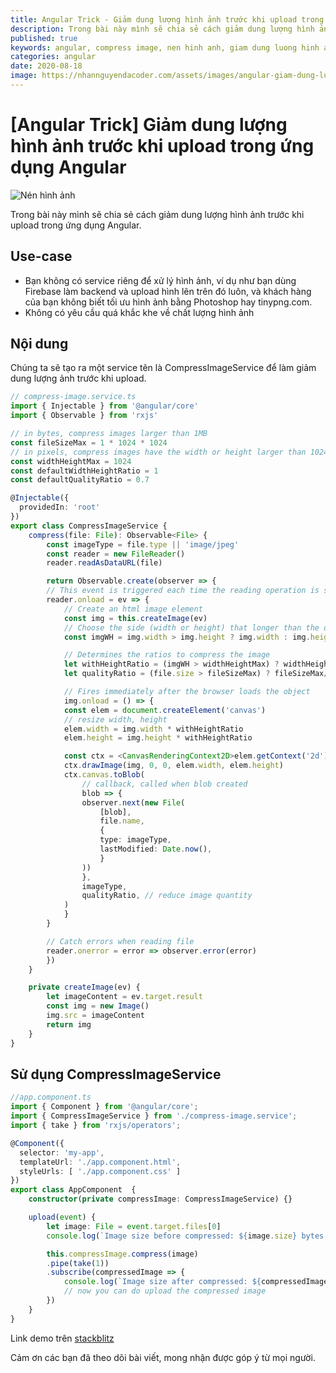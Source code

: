 ```yaml
---
title: Angular Trick - Giảm dung lượng hình ảnh trước khi upload trong ứng dụng Angular
description: Trong bài này mình sẽ chia sẻ cách giảm dung lượng hình ảnh trước khi upload trong ứng dụng Angular.
published: true
keywords: angular, compress image, nen hinh anh, giam dung luong hinh anh
categories: angular
date: 2020-08-18
image: https://nhannguyendacoder.com/assets/images/angular-giam-dung-luong-hinh-anh-truoc-khi-upload-trong-ung-dung-angular/nen-hinh-anh.jpg
---
```


# [Angular Trick] Giảm dung lượng hình ảnh trước khi upload trong ứng dụng Angular

![Nén hình ảnh](../assets/images/angular-giam-dung-luong-hinh-anh-truoc-khi-upload-trong-ung-dung-angular/nen-hinh-anh.jpg)

Trong bài này mình sẽ chia sẻ cách giảm dung lượng hình ảnh trước khi upload trong ứng dụng Angular.

## Use-case

- Bạn không có service riêng để xử lý hình ảnh, ví dụ như bạn dùng Firebase làm backend và upload hình lên trên đó luôn, và khách hàng của bạn không biết tối ưu hình ảnh bằng Photoshop hay tinypng.com.
- Không có yêu cầu quá khắc khe về chất lượng hình ảnh

## Nội dung

Chúng ta sẽ tạo ra một service tên là CompressImageService để làm giảm dung lượng ảnh trước khi upload.

```typescript
// compress-image.service.ts
import { Injectable } from '@angular/core'
import { Observable } from 'rxjs'

// in bytes, compress images larger than 1MB
const fileSizeMax = 1 * 1024 * 1024
// in pixels, compress images have the width or height larger than 1024px
const widthHeightMax = 1024
const defaultWidthHeightRatio = 1
const defaultQualityRatio = 0.7

@Injectable({
  providedIn: 'root'
})
export class CompressImageService {
    compress(file: File): Observable<File> {
        const imageType = file.type || 'image/jpeg'
        const reader = new FileReader()
        reader.readAsDataURL(file)

        return Observable.create(observer => {
        // This event is triggered each time the reading operation is successfully completed.
        reader.onload = ev => {
            // Create an html image element
            const img = this.createImage(ev)
            // Choose the side (width or height) that longer than the other
            const imgWH = img.width > img.height ? img.width : img.height

            // Determines the ratios to compress the image
            let withHeightRatio = (imgWH > widthHeightMax) ? widthHeightMax/imgWH : defaultWidthHeightRatio
            let qualityRatio = (file.size > fileSizeMax) ? fileSizeMax/file.size : defaultQualityRatio

            // Fires immediately after the browser loads the object
            img.onload = () => { 
            const elem = document.createElement('canvas')
            // resize width, height
            elem.width = img.width * withHeightRatio
            elem.height = img.height * withHeightRatio

            const ctx = <CanvasRenderingContext2D>elem.getContext('2d')
            ctx.drawImage(img, 0, 0, elem.width, elem.height)
            ctx.canvas.toBlob(
                // callback, called when blob created
                blob => { 
                observer.next(new File(
                    [blob],
                    file.name,
                    {
                    type: imageType,
                    lastModified: Date.now(),
                    }
                ))
                },
                imageType,
                qualityRatio, // reduce image quantity 
            )
            }
        }

        // Catch errors when reading file
        reader.onerror = error => observer.error(error)
        })
    }

    private createImage(ev) {
        let imageContent = ev.target.result
        const img = new Image()
        img.src = imageContent
        return img
    }
}
```

## Sử dụng CompressImageService

```typescript
//app.component.ts
import { Component } from '@angular/core';
import { CompressImageService } from './compress-image.service';
import { take } from 'rxjs/operators';

@Component({
  selector: 'my-app',
  templateUrl: './app.component.html',
  styleUrls: [ './app.component.css' ]
})
export class AppComponent  {
    constructor(private compressImage: CompressImageService) {}

    upload(event) {
        let image: File = event.target.files[0]
        console.log(`Image size before compressed: ${image.size} bytes.`)

        this.compressImage.compress(image)
        .pipe(take(1))
        .subscribe(compressedImage => {
            console.log(`Image size after compressed: ${compressedImage.size} bytes.`)
            // now you can do upload the compressed image 
        })
    }
}

```

Link demo trên [stackblitz](https://stackblitz.com/edit/angular-compress-image?file=src/app/app.component.ts)

Cảm ơn các bạn đã theo dõi bài viết, mong nhận được góp ý từ mọi người.

